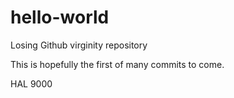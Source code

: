 hello-world
===========

Losing Github virginity repository

This is hopefully the first of many commits to come.

HAL 9000
